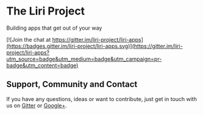 # The Liri Project
Building apps that get out of your way

[![Join the chat at https://gitter.im/liri-project/liri-apps](https://badges.gitter.im/liri-project/liri-apps.svg)](https://gitter.im/liri-project/liri-apps?utm_source=badge&utm_medium=badge&utm_campaign=pr-badge&utm_content=badge)

## Support, Community and Contact
If you have any questions, ideas or want to contribute, just get in touch with us on [Gitter](https://gitter.im/liri-project/liri-apps) or [Google+](https://plus.google.com/communities/115722443491803015565).
